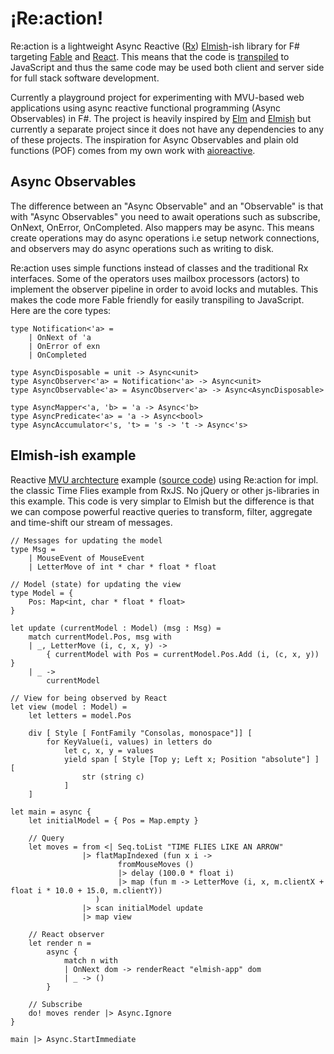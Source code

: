 # ¡Re:action!

Re:action is a lightweight Async Reactive ([Rx](http://reactivex.io/)) [Elmish](https://elmish.github.io/)-ish library for F# targeting [Fable](http://fable.io/) and [React](https://reactjs.org/). This means that the code is [transpiled](https://en.wikipedia.org/wiki/Source-to-source_compiler) to JavaScript and thus the same code may be used both client and server side for full stack software development.

Currently a playground project for experimenting with MVU-based web applications using async reactive functional programming (Async Observables) in F#. The project is heavily inspired by [Elm](http://elm-lang.org/) and [Elmish](https://elmish.github.io/) but currently a separate project since it does not have any dependencies to any of these projects. The inspiration for Async Observables and plain old functions (POF) comes from my own work with [aioreactive](https://github.com/dbrattli/aioreactive).

## Async Observables

The difference between an "Async Observable" and an "Observable" is that with "Async Observables" you need to await operations such as subscribe, OnNext, OnError, OnCompleted. Also mappers may be async. This means create operations may do async operations i.e setup network connections, and observers may do async operations such as writing to disk.

Re:action uses simple functions instead of classes and the traditional Rx interfaces. Some of the operators uses mailbox processors (actors) to implement the observer pipeline in order to avoid locks and mutables. This makes the code more Fable friendly for easily transpiling to JavaScript. Here are the core types:

```f#
type Notification<'a> =
    | OnNext of 'a
    | OnError of exn
    | OnCompleted

type AsyncDisposable = unit -> Async<unit>
type AsyncObserver<'a> = Notification<'a> -> Async<unit>
type AsyncObservable<'a> = AsyncObserver<'a> -> Async<AsyncDisposable>

type AsyncMapper<'a, 'b> = 'a -> Async<'b>
type AsyncPredicate<'a> = 'a -> Async<bool>
type AsyncAccumulator<'s, 't> = 's -> 't -> Async<'s>
```

## Elmish-ish example

Reactive [MVU archtecture](https://guide.elm-lang.org/architecture/) example ([source code](https://github.com/dbrattli/Re-action/tree/master/examples/Timeflies)) using Re:action for impl.
the classic Time Flies example from RxJS. No jQuery or other js-libraries in this example. This code
is very simplar to Elmish but the difference is that we can compose powerful reactive
queries to transform, filter, aggregate and time-shift our stream of messages.

```f#
// Messages for updating the model
type Msg =
    | MouseEvent of MouseEvent
    | LetterMove of int * char * float * float

// Model (state) for updating the view
type Model = {
    Pos: Map<int, char * float * float>
}

let update (currentModel : Model) (msg : Msg) =
    match currentModel.Pos, msg with
    | _, LetterMove (i, c, x, y) ->
        { currentModel with Pos = currentModel.Pos.Add (i, (c, x, y)) }
    | _ ->
        currentModel

// View for being observed by React
let view (model : Model) =
    let letters = model.Pos

    div [ Style [ FontFamily "Consolas, monospace"]] [
        for KeyValue(i, values) in letters do
            let c, x, y = values
            yield span [ Style [Top y; Left x; Position "absolute"] ] [
                str (string c)
            ]
    ]

let main = async {
    let initialModel = { Pos = Map.empty }

    // Query
    let moves = from <| Seq.toList "TIME FLIES LIKE AN ARROW"
                |> flatMapIndexed (fun x i ->
                        fromMouseMoves ()
                        |> delay (100.0 * float i)
                        |> map (fun m -> LetterMove (i, x, m.clientX + float i * 10.0 + 15.0, m.clientY))
                   )
                |> scan initialModel update
                |> map view

    // React observer
    let render n =
        async {
            match n with
            | OnNext dom -> renderReact "elmish-app" dom
            | _ -> ()
        }

    // Subscribe
    do! moves render |> Async.Ignore
}

main |> Async.StartImmediate
```